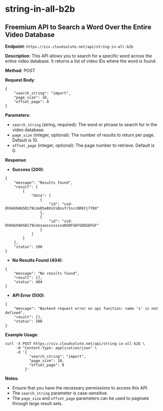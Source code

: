 # string-in-all-b2b

## Freemium API to Search a Word Over the Entire Video Database

**Endpoint**: `https://siv.cloudsolute.net/api/string-in-all-b2b`

**Description**: This API allows you to search for a specific word across the entire video database. It returns a list of video IDs where the word is found.

**Method**: POST

**Request Body**:
```
{
    "search_string": "import",
    "page_size": 10,
    "offset_page": 0
}
```

**Parameters**:
- `search_string` (string, required): The word or phrase to search for in the video database.
- `page_size` (integer, optional): The number of results to return per page. Default is 10.
- `offset_page` (integer, optional): The page number to retrieve. Default is 0.

**Response**:
- **Success (200)**:
```
{
    "message": "Results found",
    "result": [
        {
            "data": [
                {
                    "id": "vid-Oh04G9dm5B179LUeR5eBXsViBnufr1nccBREFj77K0"
                },
                {
                    "id": "vid-Oh04G9dm5B179LUesaasssssssaDGDFGDFGDDGDFGF"
                }
            ]
        }
    ],
    "status": 200
}
```

- **No Results Found (404)**:
```
{
    "message": "No results found",
    "result": [],
    "status": 404
}
```

- **API Error (500)**:
```
{
    "message": "Backend request error on api function: name 's' is not defined",
    "result": [],
    "status": 500
}
```

**Example Usage**:
```
curl -X POST https://siv.cloudsolute.net/api/string-in-all-b2b \
     -H "Content-Type: application/json" \
     -d '{
           "search_string": "import",
           "page_size": 10,
           "offset_page": 0
         }'
```

**Notes**:
- Ensure that you have the necessary permissions to access this API.
- The `search_string` parameter is case-sensitive.
- The `page_size` and `offset_page` parameters can be used to paginate through large result sets.

<!-- For more details, refer to the [complete API documentation](#). -->
